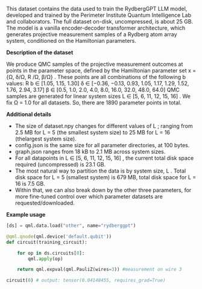 This dataset contains the data used to train the RydbergGPT LLM model,
developed and trained by the Perimeter Institute Quantum Intelligence Lab and
collaborators. The full dataset on-disk, uncompressed, is about 25 GB.
The model is a vanilla encoder-decoder transformer architecture, which
generates projective measurement samples of a Rydberg atom array system,
conditioned on the Hamiltonian parameters.

**Description of the dataset**

We produce QMC samples of the projective measurement outcomes at points in
the parameter space, defined by the Hamiltonian parameter set
x = {Ω, δ/Ω, R /Ω, β/Ω} . These points are all combinations of the following
b
values:
R b ∈ [1.05, 1.15, 1.30]
δ ∈ [−0.36, −0.13, 0.93, 1.05, 1.17, 1.29, 1.52, 1.76, 2.94, 3.17]
β ∈ [0.5, 1.0, 2.0, 4.0, 8.0, 16.0, 32.0, 48.0, 64.0]
QMC samples are generated for linear system sizes L ∈ [5, 6, 11, 12, 15, 16] .
We fix Ω = 1.0 for all datasets.
So, there are 1890 parameter points in total.

**Additional details**

- The size of dataset.npy changes for different values of L ; ranging from
2.5 MB for L = 5 (the smallest system size) to 25 MB for L = 16 (thelargest system size).
- config.json is the same size for all parameter directories, at 100 bytes.
- graph.json ranges from 18 kB to 2.1 MB across system sizes.
- For all datapoints in L ∈ [5, 6, 11, 12, 15, 16] , the current total disk space
required (uncompressed) is 23.1 GB.
- The most natural way to partition the data is by system size, L . Total disk
space for L = 5 (smallest system) is 679 MB, total disk space for L = 16 is
7.5 GB.
- Within that, we can also break down by the other three parameters, for
more fine-tuned control over which parameter datasets are
requested/downloaded.

**Example usage**

```python
[ds] = qml.data.load("other", name="rydberggpt")

@qml.qnode(qml.device('default.qubit'))
def circuit(training_circuit):

    for op in ds.circuits[0]:
        qml.apply(op)

    return qml.expval(qml.PauliZ(wires=3)) #measurement on wire 3

circuit(0) # output: tensor(0.04148455, requires_grad=True)
```
